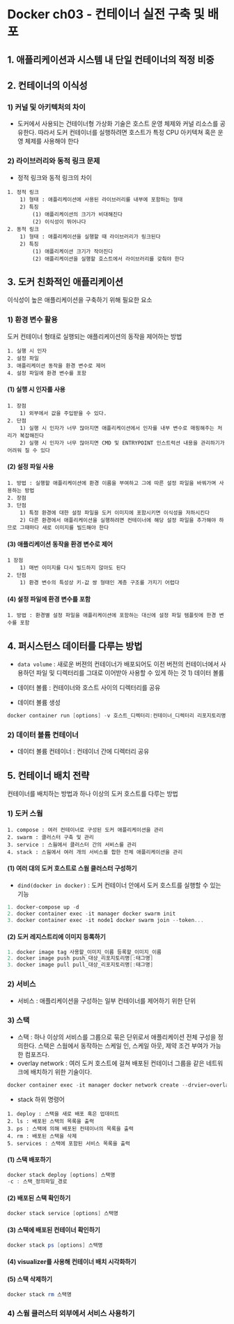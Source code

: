 # Docker ch03 - 컨테이너 실전 구축 및 배포

 ## 1. 애플리케이션과 시스템 내 단일 컨테이너의 적정 비중



## 2. 컨테이너의 이식성

### 1) 커널 및 아키텍처의 차이

* 도커에서 사용되는 건테이너형 가상화 기술은 호스트 운영 체제와 커널 리소스를 공유한다. 따라서 도커 컨테이너를 실행하려면 호스트가 특정 CPU 아키텍쳐 혹은 운영 체제를 사용해야 한다

### 2) 라이브러리와 동적 링크 문제

* 정적 링크와 동적 링크의 차이

```
1. 정적 링크
	1) 형태 : 애플리케이션에 사용된 라이브러리를 내부에 포함하는 형태
	2) 특징
		(1) 애플리케이션의 크기가 비대해진다
		(2) 이식성이 뛰어나다
2. 동적 링크
	1) 형태 : 애플리케이션을 실행할 때 라이브러리가 링크된다
	2) 특징
		(1) 애플리케이션 크기가 작아진다
		(2) 애플리케이션을 실행할 호스트에서 라이브러리를 갖춰야 한다
```

## 3. 도커 친화적인 애플리케이션

이식성이 높은 애플리케이션을 구축하기 위해 필요한 요소

### 1) 환경 변수 활용

도커 컨테이너 형태로 실행되는 애플리케이션의 동작을 제어하는 방법

```
1. 실행 시 인자
2. 설정 파일
3. 애플리케이션 동작을 환경 변수로 제어
4. 설정 파일에 환경 변수를 포함
```

#### (1) 실행 시 인자를 사용

```
1. 장점
	1) 외부에서 값을 주입받을 수 있다.
2. 단점
	1) 실행 시 인자가 너무 많아지면 애플리케이션에서 인자를 내부 변수로 매핑해주는 처리가 복잡해진다
	2) 실행 시 인자가 너무 많아지면 CMD 및 ENTRYPOINT 인스트럭션 내용을 관리하기가 어려워 질 수 있다
```

#### (2) 설정 파일 사용

```
1. 방법 : 실행할 애플리케이션에 환경 이름을 부여하고 그에 따른 설정 파일을 바꿔가며 사용하는 방법
2. 장점
3. 단점
	1) 특정 환경에 대한 설정 파일을 도커 이미지에 포함시키면 이식성을 저하시킨다
	2) 다른 환경에서 애플리케이션을 실행하려면 컨테이너에 해당 설정 파일을 추가해야 하므로 그때마다 새로 이미지를 빌드해야 한다
```

#### (3) 애플리케이션 동작을 환경 변수로 제어

```
1 장점
	1) 매번 이미지를 다시 빌드하지 않아도 된다
2. 단점
	1) 환경 변수의 특성상 키-값 쌍 형태인 계층 구조를 가지기 어렵다
```

#### (4) 설정 파일에 환경 변수를 포함

```
1. 방법 : 환경별 설정 파일을 애플리케이션에 포함하는 대신에 설정 파일 템플릿에 한경 변수를 포함
```

## 4. 퍼시스턴스 데이터를 다루는 방법

* `data volume` : 새로운 버젼의 컨테이너가 배포되어도 이전 버전의 컨테이너에서 사용하던 파일 및 디렉터리를 그대로 이어받아 사용할 수 있게 하는 것 1) 데이터 볼륨

* 데이터 볼륨 : 컨테이너와 호스트 사이의 디렉터리를 공유

* 데이터 볼륨 생성

```powershell
docker container run [options] -v 호스트_디렉터리:컨테이너_디렉터리 리포지토리명[:태그] [명령] [명령인자]
```

### 2) 데이터 볼륨 컨테이너

* 데이터 볼륨 컨테이너 : 컨테이너 간에 디렉터리 공유

## 5. 컨테이너 배치 전략

컨테이너를 배치하는 방법과 하나 이상의 도커 호스트를 다루는 방법

### 1) 도커 스웜

```
1. compose : 여러 컨테이너로 구성된 도커 애플리케이션을 관리
2. swarm : 클러스터 구축 및 관리
3. service : 스웜에서 클러스터 간의 서비스를 관리
4. stack : 스웜에서 여러 개의 서비스를 합한 전체 애플리케이션을 관리
```

#### (1) 여러 대의 도커 호스트로 스웜 클러스터 구성하기

* `dind(docker in docker)` : 도커 컨테이너 안에서 도커 호스트를 실행할 수 있는 기능

```powershell
1. docker-compose up -d
2. docker container exec -it manager docker swarm init
3. docker container exec -it node1 docker swarm join --token...
```

#### (2) 도커 레지스트리에 이미지 등록하기

```powershell
1. docker image tag 사용할_이미지_이름 등록할_이미지_이름
2. docker image push push_대상_리포지토리명[:태그명]
3. docker image pull pull_대상_리포지토리명[:태그명]
```



### 2) 서비스

* 서비스 : 애플리케이션을 구성하는 일부 컨테이너를 제어하기 위한 단위

### 3) 스택

* 스택 : 하나 이상의 서비스를 그룹으로 묶은 단위로서 애플리케이션 전체 구성을 정의한다. 스택은 스웜에서 동작하는 스케일 인, 스케일 아웃, 제약 조건 부여가 가능한 컴포즈다.
* overlay network : 여러 도커 호스트에 걸쳐 배포된 컨테이너 그룹을 같은 네트워크에 배치하기 위한 기술이다. 

```powershell
docker container exec -it manager docker network create --drvier=overlay --attachable 네트워크이름
```

* stack 하위 명령어

```
1. deploy : 스택을 새로 배포 혹은 업데이트
2. ls : 배포된 스택의 목록을 출력
3. ps : 스택에 의해 배포된 컨테이너의 목록을 출력
4. rm : 배포된 스택을 삭제
5. services : 스택에 포함된 서비스 목록을 출력
```

#### (1) 스택 배포하기

```powershell
docker stack deploy [options] 스택명
-c : 스택_정의파일_경로
```

#### (2) 배포된 스택 확인하기

```powershell
docker stack service [options] 스택명
```

#### (3) 스택에 배포된 컨테이너 확인하기

```powershell
docker stack ps [options] 스택명
```

#### (4) visualizer를 사용해 컨테이너 배치 시각화하기

#### (5) 스택 삭제하기

```powershell
docker stack rm 스택명
```

### 4) 스웜 클러스터 외부에서 서비스 사용하기